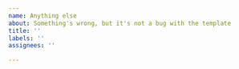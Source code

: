 ```yaml
---
name: Anything else
about: Something's wrong, but it's not a bug with the template
title: ''
labels: ''
assignees: ''

---
```


<!-- If you're requesting a new feature or suggesting an idea, please use the "Discussions" tab instead of opening a new issue. Thank you! -->
